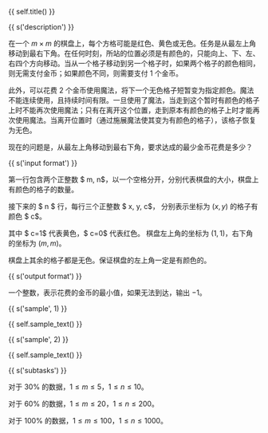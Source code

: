 {{ self.title() }}

{{ s('description') }}

在一个 $m \times m$ 的棋盘上，每个方格可能是红色、黄色或无色。任务是从最左上角移动到最右下角。在任何时刻，所站的位置必须是有颜色的，只能向上、下、左、右四个方向移动。当从一个格子移动到另一个格子时，如果两个格子的颜色相同，则无需支付金币；如果颜色不同，则需要支付 $1$ 个金币。

此外，可以花费 $2$ 个金币使用魔法，将下一个无色格子短暂变为指定颜色。魔法不能连续使用，且持续时间有限。一旦使用了魔法，当走到这个暂时有颜色的格子上时不能再次使用魔法；只有在离开这个位置，走到原本有颜色的格子上时才能再次使用魔法。当离开位置时（通过施展魔法使其变为有颜色的格子），该格子恢复为无色。

现在的问题是，从最左上角移动到最右下角，要求达成的最少金币花费是多少？

{{ s('input format') }}

第一行包含两个正整数 $ m, n$，以一个空格分开，分别代表棋盘的大小，棋盘上有颜色的格子的数量。

接下来的 $ n $ 行，每行三个正整数 $ x, y, c$， 分别表示坐标为 $(x,y)$ 的格子有颜色 $ c$。

其中 $ c=1$ 代表黄色，$ c=0$ 代表红色。  棋盘左上角的坐标为 $(1, 1)$，右下角的坐标为 $( m, m)$。

棋盘上其余的格子都是无色。保证棋盘的左上角一定是有颜色的。

{{ s('output format') }}

一个整数，表示花费的金币的最小值，如果无法到达，输出 $-1$。

{{ s('sample', 1) }}

{{ self.sample_text() }}

{{ s('sample', 2) }}

{{ self.sample_text() }}

{{ s('subtasks') }}

对于 $30\%$ 的数据，$1 \le m \le 5$，$1 \le n \le 10$。

对于 $60\%$ 的数据，$1 \le m \le 20$，$1 \le n \le 200$。

对于 $100\%$ 的数据，$1 \le m \le 100$，$1 \le n \le 1000$。

